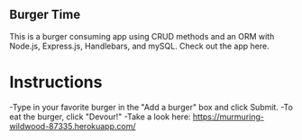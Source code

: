 ## Burger Time

This is a burger consuming app using CRUD methods and an ORM with Node.js, Express.js, Handlebars, and mySQL.
Check out the app here.

# Instructions
-Type in your favorite burger in the "Add a burger" box and click Submit.
-To eat the burger, click "Devour!"
-Take a look here: https://murmuring-wildwood-87335.herokuapp.com/
